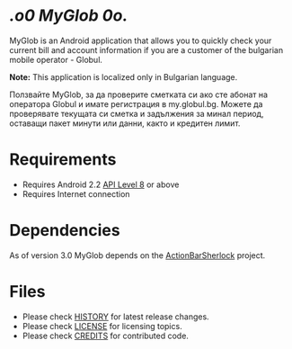 _.o0 MyGlob 0o._
===================

MyGlob is an Android application that allows you to quickly check your current bill and account information if you are a customer of the bulgarian mobile operator - Globul.

**Note:** This application is localized only in Bulgarian language.

Ползвайте MyGlob, за да проверите сметката си ако сте абонат на оператора Globul и имате регистрация в my.globul.bg. Можете да проверявате текущата си сметка и задължения за минал период, оставащи пакет минути или данни, както и кредитен лимит.

# Requirements

  * Requires Android 2.2 [API Level 8](http://developer.android.com/about/versions/android-2.2.html) or above
  * Requires Internet connection

# Dependencies

As of version 3.0 MyGlob depends on the [ActionBarSherlock](https://github.com/JakeWharton/ActionBarSherlock) project.

# Files

 * Please check [HISTORY]() for latest release changes.
 * Please check [LICENSE]() for licensing topics.
 * Please check [CREDITS]() for contributed code.

